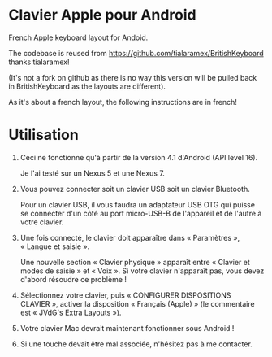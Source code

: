 # Clavier Apple pour Android

French Apple keyboard layout for Andoid.

The codebase is reused from <https://github.com/tialaramex/BritishKeyboard> thanks tialaramex!

(It's not a fork on github as there is no way this version will be pulled back in BritishKeyboard as the layouts are different).

As it's about a french layout, the following instructions are in french!

# Utilisation

1. Ceci ne fonctionne qu'à partir de la version 4.1 d'Android (API level 16).

   Je l'ai testé sur un Nexus 5 et une Nexus 7.

2. Vous pouvez connecter soit un clavier USB soit un clavier Bluetooth.

   Pour un clavier USB, il vous faudra un adaptateur USB OTG qui puisse se connecter d'un côté au port micro-USB-B de l'appareil et de l'autre à votre clavier.

3. Une fois connecté, le clavier doit apparaître dans &laquo; Paramètres &raquo;, &laquo; Langue et saisie &raquo;.

   Une nouvelle section &laquo; Clavier physique &raquo; apparaît entre &laquo; Clavier et modes de saisie &raquo; et &laquo; Voix &raquo;. Si votre clavier n'apparaît pas, vous devez d'abord résoudre ce problème !

4. Sélectionnez votre clavier, puis &laquo; CONFIGURER DISPOSITIONS CLAVIER &raquo;, activer la disposition &laquo; Français (Apple) &raquo; (le commentaire est &laquo; JVdG's Extra Layouts &raquo;).

5. Votre clavier Mac devrait maintenant fonctionner sous Android !

6. Si une touche devait être mal associée, n'hésitez pas à me contacter.
